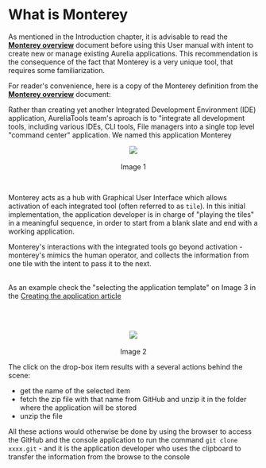 # What is Monterey

As mentioned in the Introduction chapter, it is advisable to read the **[Monterey overview](https://aurelia-ui-toolkits.gitbooks.io/monterey-overview/content/)** document before using this User manual with intent to create new or manage existing Aurelia applications. This recommendation is the consequence of the fact that Monterey is a very unique tool, that requires some familiarization.

For reader's convenience, here is a copy of the Monterey definition from the **[Monterey overview](https://aurelia-ui-toolkits.gitbooks.io/monterey-overview/content/)** document:

Rather than creating yet another Integrated Development Environment (IDE) application, AureliaTools team's aproach  is to "integrate all development tools, including various IDEs, CLI tools, File managers into a single top level "command center" application. We named this application Monterey

<p align=center>
  <img src="https://cloud.githubusercontent.com/assets/2712405/17080202/5e5d07b0-50f4-11e6-9666-95916050aad8.png"></img>
 <br><br>
Image 1
</p>

<br>

Monterey acts as a hub with Graphical User Interface which allows activation of each integrated tool (often referred to as `tile`). In this initial implementation, the application developer is in charge of "playing the tiles" in a meaningful sequence, in order to start from a blank slate and end with a working application.

Monterey's interactions with the integrated tools go beyond activation - monterey's mimics the human operator, and collects the information from one tile with the intent to pass it to the next.
<br><br>

As an example check the "selecting the application template" on Image 3 in the [Creating the application article](https://aurelia-ui-toolkits.gitbooks.io/monterey-overview/content/introduction/alpha.html)

<br><br>

<p align=center>
  <img src="https://cloud.githubusercontent.com/assets/2712405/17080217/e01c3e9c-50f4-11e6-90e8-18b4f234553e.png"></img>
 <br><br>
Image 2
</p>

The click on the drop-box item results with a several actions behind the scene:

- get the name of the selected item
- fetch the zip file with that name from GitHub and unzip it in the folder where the application will be stored
- unzip the file

All these actions would otherwise be done by using the browser to access the GitHub and the console application to run the command `git clone xxxx.git` - and it is the application developer who uses the clipboard to transfer the information from the browse to the console